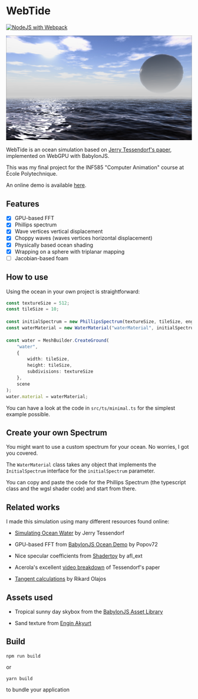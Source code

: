# WebTide

[![NodeJS with Webpack](https://github.com/BarthPaleologue/babylonjs-template/actions/workflows/webpack.yml/badge.svg)](https://github.com/BarthPaleologue/babylonjs-template/actions/workflows/webpack.yml)

![img.png](cover.png)

WebTide is an ocean simulation based on [Jerry Tessendorf's paper](https://people.computing.clemson.edu/~jtessen/reports/papers_files/coursenotes2004.pdf), implemented on WebGPU with BabylonJS.

This was my final project for the INF585 "Computer Animation" course at École Polytechnique.

An online demo is available [here](https://barthpaleologue.github.io/WebTide/).

## Features

- [x] GPU-based FFT
- [x] Phillips spectrum
- [x] Wave vertices vertical displacement
- [x] Choppy waves (waves vertices horizontal displacement)
- [x] Physically based ocean shading
- [x] Wrapping on a sphere with triplanar mapping
- [ ] Jacobian-based foam

## How to use

Using the ocean in your own project is straightforward:

```ts
const textureSize = 512;
const tileSize = 10;

const initialSpectrum = new PhillipsSpectrum(textureSize, tileSize, engine);
const waterMaterial = new WaterMaterial("waterMaterial", initialSpectrum, scene);

const water = MeshBuilder.CreateGround(
    "water",
    {
        width: tileSize,
        height: tileSize,
        subdivisions: textureSize
    },
    scene
);
water.material = waterMaterial;
```

You can have a look at the code in `src/ts/minimal.ts` for the simplest example possible.

## Create your own Spectrum

You might want to use a custom spectrum for your ocean. No worries, I got you covered.

The `WaterMaterial` class takes any object that implements the `InitialSpectrum` interface for the `initialSpectrum` parameter.

You can copy and paste the code for the Phillips Spectrum (the typescript class and the wgsl shader code) and start from there.

## Related works

I made this simulation using many different resources found online:

- [Simulating Ocean Water](https://people.computing.clemson.edu/~jtessen/reports/papers_files/coursenotes2004.pdf) by Jerry Tessendorf

- GPU-based FFT from [BabylonJS Ocean Demo](https://github.com/Popov72/OceanDemo) by Popov72

- Nice specular coefficients from [Shadertoy](https://www.shadertoy.com/view/MdXyzX) by afl_ext

- Acerola's excellent [video breakdown](https://www.youtube.com/watch?v=yPfagLeUa7k) of Tessendorf's paper

- [Tangent calculations](https://fileadmin.cs.lth.se/cs/Education/EDAF80/seminars/2022/sem_4.pdf) by Rikard Olajos

## Assets used

- Tropical sunny day skybox from the [BabylonJS Asset Library](https://doc.babylonjs.com/toolsAndResources/assetLibraries/availableTextures)

- Sand texture from [Engin Akyurt](https://unsplash.com/fr/photos/personne-portant-une-chaussure-en-cuir-noir-0uiRqKME5N4)

## Build

```
npm run build
```

or

```
yarn build
```

to bundle your application
